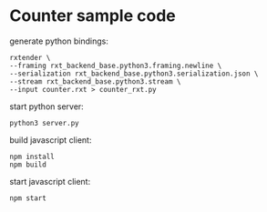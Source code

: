 # Counter sample code

generate python bindings:

    rxtender \
    --framing rxt_backend_base.python3.framing.newline \
    --serialization rxt_backend_base.python3.serialization.json \
    --stream rxt_backend_base.python3.stream \
    --input counter.rxt > counter_rxt.py

start python server:

    python3 server.py

build javascript client:

    npm install
    npm build

start javascript client:

    npm start
